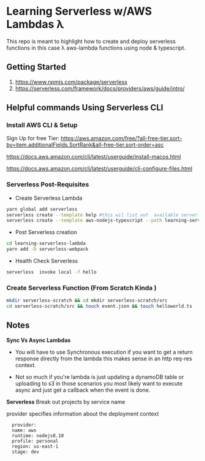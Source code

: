 # Learning Serverless w/AWS Lambdas λ

This repo is meant to highlight how to create and deploy serverless functions in this case λ aws-lambda functions using node & typescript.

## Getting Started
1. https://www.npmjs.com/package/serverless
2. https://serverless.com/framework/docs/providers/aws/guide/intro/

## Helpful commands Using Serverless CLI

### Install AWS CLI & Setup
Sign Up for free Tier: https://aws.amazon.com/free/?all-free-tier.sort-by=item.additionalFields.SortRank&all-free-tier.sort-order=asc

https://docs.aws.amazon.com/cli/latest/userguide/install-macos.html

https://docs.aws.amazon.com/cli/latest/userguide/cli-configure-files.html

### Serverless Post-Requisites
- Create Serverless Lambda
```bash
yarn global add serverless
serverless create --template help #this wil list out  available serverless templates
serverless create --template aws-nodejs-typescript --path learning-serverless-lambda
```
- Post Serverless creation
```bash
cd learning-serverless-lambda
yarn add -D serverless-webpack
```
- Health Check Serverless
```bash
serverless  invoke local -f hello
```

### Create Serverless Function (From Scratch Kinda )
```bash
mkdir serverless-scratch && cd mkdir serverless-scratch/src
cd serverless-scratch/src && touch event.json && touch helloworld.ts
```

## Notes

**Sync Vs Async Lambdas**

* You will have to use Synchronous execution if you want to get a return response directly from the lambda this makes
sense in an http req-res context.

* Not so much if you're lambda is just updating a dynamoDB table or uploading to s3
in those scenarios you most likely want to execute async and just get a callback when the event is done.

**Serverless**
Break out projects by service name

provider specifies information about the deployment context
  ```
    provider:
    name: aws
    runtime: nodejs8.10
    profile: personal
    region: us-east-1
    stage: dev
  ```




